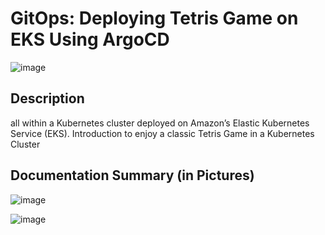  # GitOps: Deploying Tetris Game on EKS Using ArgoCD

![image](https://github.com/Tim275/tetris-game/assets/117520669/2100c203-7524-4f41-9cb8-15c105fc6830)

## Description

all within a Kubernetes cluster deployed on Amazon’s Elastic Kubernetes Service (EKS).
Introduction to enjoy a classic Tetris Game in a Kubernetes Cluster

## Documentation Summary (in Pictures)


![image](https://github.com/Tim275/tetris-game/assets/117520669/9d96f363-ffb7-4666-99b3-6998686f2d34)


![image](https://github.com/Tim275/tetris-game/assets/117520669/9bcb90ff-8b74-478e-bf58-0af9c2de77e1)
